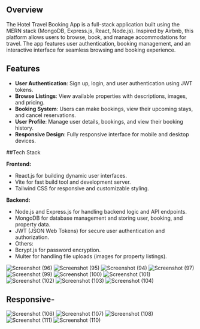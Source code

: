 ## Overview
The Hotel Travel Booking App is a full-stack application built using the MERN stack (MongoDB, Express.js, React, Node.js). Inspired by Airbnb, this platform allows users to browse, book, and manage accommodations for travel. The app features user authentication, booking management, and an interactive interface for seamless browsing and booking experience.

## Features

- **User Authentication**: Sign up, login, and user authentication using JWT tokens.
- **Browse Listings**: View available properties with descriptions, images, and pricing.
- **Booking System**: Users can make bookings, view their upcoming stays, and cancel reservations.
- **User Profile**: Manage user details, bookings, and view their booking history.
- **Responsive Design**: Fully responsive interface for mobile and desktop devices.


##Tech Stack

**Frontend:**
- React.js for building dynamic user interfaces.
- Vite for fast build tool and development server.
- Tailwind CSS for responsive and customizable styling.

**Backend:**
- Node.js and Express.js for handling backend logic and API endpoints.
- MongoDB for database management and storing user, booking, and property data.
- JWT (JSON Web Tokens) for secure user authentication and authorization.
- Others:
- Bcrypt.js for password encryption.
- Multer for handling file uploads (images for property listings).

![Screenshot (96)](https://github.com/user-attachments/assets/d8db91e0-ee68-4918-abd4-5d9b7d7cb8f0)
![Screenshot (95)](https://github.com/user-attachments/assets/efd8dfaf-304f-4024-b543-9c73cfd8203a)
![Screenshot (94)](https://github.com/user-attachments/assets/1c19d3ba-f23e-46be-b637-abccbf32e948)
![Screenshot (97)](https://github.com/user-attachments/assets/ccf27933-262b-4d60-90d9-7fbef6fcadf0)
![Screenshot (99)](https://github.com/user-attachments/assets/31353111-ac40-403c-84b8-56aac915c39a)
![Screenshot (100)](https://github.com/user-attachments/assets/ff3f57e3-b836-40c5-8c35-acd6186282fa)
![Screenshot (101)](https://github.com/user-attachments/assets/99e3c7a7-c33b-42d7-9a84-236a1ee1189f)
![Screenshot (102)](https://github.com/user-attachments/assets/c7347fed-51dd-42b4-99e6-310d2c75dd34)
![Screenshot (103)](https://github.com/user-attachments/assets/971033f9-615a-4b61-a3f8-8f72099e1dbf)
![Screenshot (104)](https://github.com/user-attachments/assets/6e8766f9-f06c-402a-bc57-779bd06447cc)

## Responsive-
![Screenshot (106)](https://github.com/user-attachments/assets/7e985cdf-a497-47a6-a151-3fe0d5296fcd)
![Screenshot (107)](https://github.com/user-attachments/assets/55b1fa9d-7810-4580-a29e-daf025892eb8)
![Screenshot (108)](https://github.com/user-attachments/assets/5b761797-aa0d-45e6-9cf1-c7574c0f1efb)
![Screenshot (111)](https://github.com/user-attachments/assets/21e16245-e33b-491f-afa4-b1c956135223)
![Screenshot (110)](https://github.com/user-attachments/assets/c33a8e56-845f-46d4-a325-b17c7bb03655)














